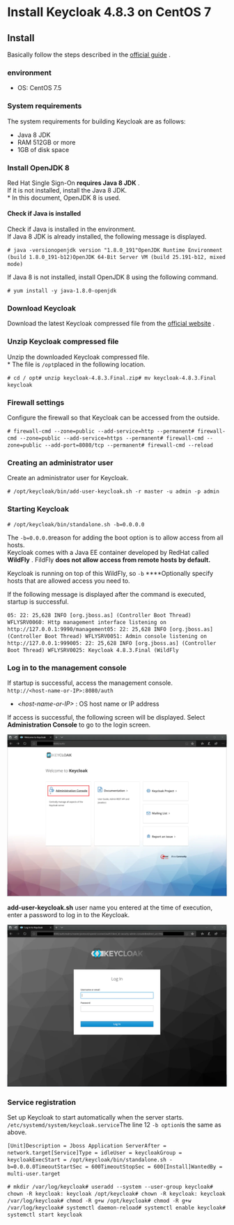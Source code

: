 # Install Keycloak 4.8.3 on CentOS 7

## Install

Basically follow the steps described in the [official guide](https://www.keycloak.org/docs/latest/server_installation/index.html#installation) .

### environment

* OS: CentOS 7.5



### System requirements

The system requirements for building Keycloak are as follows:

* Java 8 JDK
* RAM 512GB or more
* 1GB of disk space

### Install OpenJDK 8

 Red Hat Single Sign-On **requires Java 8 JDK** .  
If it is not installed, install the Java 8 JDK.  
\* In this document, OpenJDK 8 is used.

#### Check if Java is installed

Check if Java is installed in the environment.  
If Java 8 JDK is already installed, the following message is displayed.

```text
# java -versionopenjdk version "1.8.0_191"OpenJDK Runtime Environment (build 1.8.0_191-b12)OpenJDK 64-Bit Server VM (build 25.191-b12, mixed mode)
```

If Java 8 is not installed, install OpenJDK 8 using the following command.

```text
# yum install -y java-1.8.0-openjdk
```

### Download Keycloak

Download the latest Keycloak compressed file from the [official website](https://www.keycloak.org/downloads.html) .

### Unzip Keycloak compressed file

Unzip the downloaded Keycloak compressed file.  
\* The file is `/opt`placed in the following location.

```text
# cd / opt# unzip keycloak-4.8.3.Final.zip# mv keycloak-4.8.3.Final keycloak
```

### Firewall settings

Configure the firewall so that Keycloak can be accessed from the outside.

```text
# firewall-cmd --zone=public --add-service=http --permanent# firewall-cmd --zone=public --add-service=https --permanent# firewall-cmd --zone=public --add-port=8080/tcp --permanent# firewall-cmd --reload
```

### Creating an administrator user

Create an administrator user for Keycloak.

```text
# /opt/keycloak/bin/add-user-keycloak.sh -r master -u admin -p admin
```

### Starting Keycloak

```text
# /opt/keycloak/bin/standalone.sh -b=0.0.0.0
```

 The `-b=0.0.0.0`reason for adding the boot option is to allow access from all hosts.  
Keycloak comes with a Java EE container developed by RedHat called **WildFly** . FildFly **does not allow access from remote hosts by default.**

 Keycloak is running on top of this WildFly, so `-b`  ****Optionally specify hosts that are allowed access you need to.

If the following message is displayed after the command is executed, startup is successful.

```text
05: 22: 25,628 INFO [org.jboss.as] (Controller Boot Thread) WFLYSRV0060: Http management interface listening on http://127.0.0.1:9990/management05: 22: 25,628 INFO [org.jboss.as] (Controller Boot Thread) WFLYSRV0051: Admin console listening on http://127.0.0.1:999005: 22: 25,628 INFO [org.jboss.as] (Controller Boot Thread) WFLYSRV0025: Keycloak 4.8.3.Final (WildFly 
```

### Log in to the management console

If startup is successful, access the management console.  
`http://<host-name-or-IP>:8080/auth`

* _&lt;host-name-or-IP&gt;_ : OS host name or IP address

If access is successful, the following screen will be displayed. Select  
**Administration Console** to go to the login screen.  


![](../.gitbook/assets/image%20%286%29.png)

 **add-user-keycloak.sh** user name you entered at the time of execution, enter a password to log in to the Keycloak.  


![](../.gitbook/assets/image%20%281%29.png)

### Service registration

Set up Keycloak to start automatically when the server starts.  
`/etc/systemd/system/keycloak.service`The line 12 `-b option`is the same as above.

```text
[Unit]Description = Jboss Application ServerAfter = network.target[Service]Type = idleUser = keycloakGroup = keycloakExecStart = /opt/keycloak/bin/standalone.sh -b=0.0.0.0TimeoutStartSec = 600TimeoutStopSec = 600[Install]WantedBy = multi-user.target
```

```text
# mkdir /var/log/keycloak# useradd --system --user-group keycloak# chown -R keycloak: keycloak /opt/keycloak# chown -R keycloak: keycloak /var/log/keycloak# chmod -R g+w /opt/keycloak# chmod -R g+w /var/log/keycloak# systemctl daemon-reload# systemctl enable keycloak# systemctl start keycloak
```



